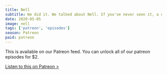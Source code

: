 ```yaml
---
title: Nell
subtitle: We did it. We talked about Nell. If you've never seen it, a quick serch on YouTube will give you all the clips you need.
date: 2020-05-05
image: nell
tags: ['patreon', 'episodes']
season: Patreon
paid: patreon
---
```

<div class="callout patreon">
This is available on our Patreon feed. You can unlock all of our patreon episodes for $2.

<a class="button" href="https://www.patreon.com/posts/paid-podcast-36784073?utm_medium=clipboard_copy&utm_source=copy_to_clipboard&utm_campaign=postshare">Listen to this on Patreon &gt;</a>
</div>